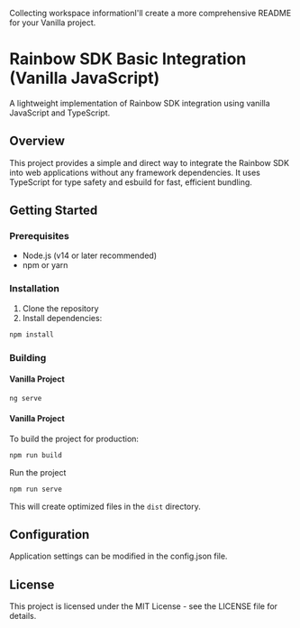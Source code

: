 Collecting workspace informationI'll create a more comprehensive README for your Vanilla project.

# Rainbow SDK Basic Integration (Vanilla JavaScript)

A lightweight implementation of Rainbow SDK integration using vanilla JavaScript and TypeScript.

## Overview

This project provides a simple and direct way to integrate the Rainbow SDK into web applications without any framework dependencies. It uses TypeScript for type safety and esbuild for fast, efficient bundling.

## Getting Started

### Prerequisites

- Node.js (v14 or later recommended)
- npm or yarn

### Installation

1. Clone the repository
2. Install dependencies:

```bash
npm install
```

### Building

#### Vanilla Project

```bash
ng serve
```

#### Vanilla Project

To build the project for production:

```bash
npm run build
```

Run the project

```bash
npm run serve
```

This will create optimized files in the `dist` directory.

## Configuration

Application settings can be modified in the config.json file.

## License

This project is licensed under the MIT License - see the LICENSE file for details.
